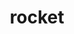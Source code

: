 ---
layout: smileys&emotion
title: rocket
emoji: rocket
permalink: 🚀.html
image: assets/img/3moji/rocket.png
---